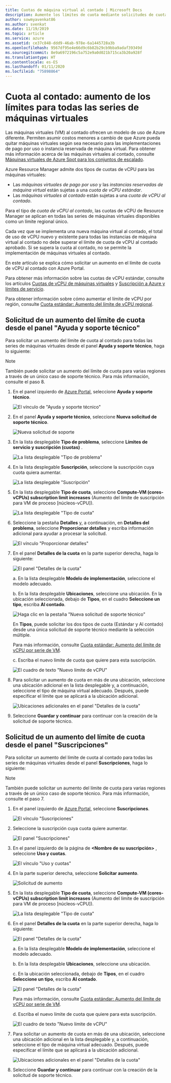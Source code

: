 ```yaml
---
title: Cuotas de máquina virtual al contado | Microsoft Docs
description: Aumente los límites de cuota mediante solicitudes de cuota al contado
author: sowmyavenkat86
ms.author: svenkat
ms.date: 11/19/2019
ms.topic: article
ms.service: azure
ms.assetid: ce37c848-ddd9-46ab-978e-6a1445728a3b
ms.openlocfilehash: 9567df95e4e66d9c6b82b29cb9bba9adaf39349d
ms.sourcegitcommit: 8e9a6972196c5a752e9a0d021b715ca3b20a928f
ms.translationtype: HT
ms.contentlocale: es-ES
ms.lasthandoff: 01/11/2020
ms.locfileid: "75898864"
---
```

# <a name="spot-quota-increase-limits-for-all-vm-series"></a>Cuota al contado: aumento de los límites para todas las series de máquinas virtuales

Las máquinas virtuales (VM) al contado ofrecen un modelo de uso de Azure diferente. Permiten asumir costos menores a cambio de que Azure pueda quitar máquinas virtuales según sea necesario para las implementaciones de pago por uso o instancia reservada de máquina virtual. Para obtener más información acerca de las máquinas virtuales al contado, consulte [Máquinas virtuales de Azure Spot para los conjuntos de escalado](https://docs.microsoft.com/azure/virtual-machine-scale-sets/use-spot).

Azure Resource Manager admite dos tipos de cuotas de vCPU para las máquinas virtuales:
* Las *máquinas virtuales de pago por uso* y las *instancias reservadas de máquina virtual* están sujetas a una *cuota de vCPU estándar*.
* Las *máquinas virtuales al contado* están sujetas a una *cuota de vCPU al contado*. 

Para el tipo de *cuota de vCPU al contado*, las cuotas de vCPU de Resource Manager se aplican en todas las series de máquinas virtuales disponibles como un límite regional único.

Cada vez que se implementa una nueva máquina virtual al contado, el total de uso de vCPU nuevo y existente para todas las instancias de máquina virtual al contado no debe superar el límite de cuota de vCPU al contado aprobado. Si se supera la cuota al contado, no se permite la implementación de máquinas virtuales al contado. 

En este artículo se explica cómo solicitar un aumento en el límite de cuota de vCPU al contado con Azure Portal. 

Para obtener más información sobre las cuotas de vCPU estándar, consulte los artículos [Cuotas de vCPU de máquinas virtuales](https://docs.microsoft.com/azure/virtual-machines/windows/quotas) y [Suscripción a Azure y límites de servicio](https://aka.ms/quotalimits). 

Para obtener información sobre cómo aumentar el límite de vCPU por región, consulte [Cuota estándar: Aumento del límite de vCPU regional](https://docs.microsoft.com/azure/azure-supportability/regional-quota-requests).

## <a name="request-a-quota-limit-increase-from-the-help--support-pane"></a>Solicitud de un aumento del límite de cuota desde el panel "Ayuda y soporte técnico" 

Para solicitar un aumento del límite de cuota al contado para todas las series de máquinas virtuales desde el panel **Ayuda y soporte técnico**, haga lo siguiente:

> [!NOTE]
> También puede solicitar un aumento del límite de cuota para varias regiones a través de un único caso de soporte técnico. Para más información, consulte el paso 8. 

1. En el panel izquierdo de [Azure Portal](https://portal.azure.com), seleccione **Ayuda y soporte técnico**.

   ![El vínculo de "Ayuda y soporte técnico"](./media/resource-manager-core-quotas-request/helpsupport.png)
 
1. En el panel **Ayuda y soporte técnico**, seleccione **Nueva solicitud de soporte técnico**. 

    ![Nueva solicitud de soporte](./media/resource-manager-core-quotas-request/newsupportrequest.png)

1. En la lista desplegable **Tipo de problema**, seleccione **Límites de servicio y suscripción (cuotas)** .

   ![La lista desplegable "Tipo de problema"](./media/resource-manager-core-quotas-request/issuetypedropdown.png)

1. En la lista desplegable **Suscripción**, seleccione la suscripción cuya cuota quiera aumentar.

   ![La lista desplegable "Suscripción"](./media/resource-manager-core-quotas-request/select-subscription-sr.png)
   
1. En la lista desplegable **Tipo de cuota**, seleccione **Compute-VM (cores-vCPUs) subscription limit increases** (Aumento del límite de suscripción para VM de proceso [núcleos-vCPU]). 

   ![La lista desplegable "Tipo de cuota"](./media/resource-manager-core-quotas-request/select-quota-type.png)

1. Seleccione la pestaña **Detalles** y, a continuación, en **Detalles del problema**, seleccione **Proporcionar detalles** y escriba información adicional para ayudar a procesar la solicitud.

   ![El vínculo "Proporcionar detalles"](./media/resource-manager-core-quotas-request/provide-details.png)
   
1. En el panel **Detalles de la cuota** en la parte superior derecha, haga lo siguiente:

   ![El panel "Detalles de la cuota"](./media/resource-manager-core-quotas-request/3-7.png)

   a. En la lista desplegable **Modelo de implementación**, seleccione el modelo adecuado.

   b. En la lista desplegable **Ubicaciones**, seleccione una ubicación. En la ubicación seleccionada, debajo de **Tipos**, en el cuadro **Seleccione un tipo**, escriba **Al contado**. 
   
   ![Haga clic en la pestaña "Nueva solicitud de soporte técnico"](./media/resource-manager-core-quotas-request/3-8.png)

    En **Tipos**, puede solicitar los dos tipos de cuota (Estándar y Al contado) desde una única solicitud de soporte técnico mediante la selección múltiple. 
    
    Para más información, consulte [Cuota estándar: Aumento del límite de vCPU por serie de VM](https://docs.microsoft.com/azure/azure-supportability/per-vm-quota-requests).

   c. Escriba el nuevo límite de cuota que quiere para esta suscripción. 
 
   ![El cuadro de texto "Nuevo límite de vCPU"](./media/resource-manager-core-quotas-request/3-9.png)

1. Para solicitar un aumento de cuota en más de una ubicación, seleccione una ubicación adicional en la lista desplegable y, a continuación, seleccione el tipo de máquina virtual adecuado. Después, puede especificar el límite que se aplicará a la ubicación adicional.

   ![Ubicaciones adicionales en el panel "Detalles de la cuota"](./media/resource-manager-core-quotas-request/3-10.png)

1. Seleccione **Guardar y continuar** para continuar con la creación de la solicitud de soporte técnico.

## <a name="request-a-quota-limit-increase-from-the-subscriptions-pane"></a>Solicitud de un aumento del límite de cuota desde el panel "Suscripciones"

Para solicitar un aumento del límite de cuota al contado para todas las series de máquinas virtuales desde el panel **Suscripciones**, haga lo siguiente:

> [!NOTE]
> También puede solicitar un aumento del límite de cuota para varias regiones a través de un único caso de soporte técnico. Para más información, consulte el paso 7. 

1. En el panel izquierdo de [Azure Portal](https://portal.azure.com), seleccione **Suscripciones**.

   ![El vínculo "Suscripciones"](./media/resource-manager-core-quotas-request/subscriptions.png)

1. Seleccione la suscripción cuya cuota quiere aumentar.

   ![El panel "Suscripciones"](./media/resource-manager-core-quotas-request/select-subscription.png)

1. En el panel izquierdo de la página de **\<Nombre de su suscripción>** , seleccione **Uso y cuotas**.

   ![El vínculo "Uso y cuotas"](./media/resource-manager-core-quotas-request/select-usage-quotas.png)

1. En la parte superior derecha, seleccione **Solicitar aumento**.

   ![Solicitud de aumento](./media/resource-manager-core-quotas-request/request-increase.png)

1. En la lista desplegable **Tipo de cuota**, seleccione **Compute-VM (cores-vCPUs) subscription limit increases** (Aumento del límite de suscripción para VM de proceso [núcleos-vCPU]).

   ![La lista desplegable "Tipo de cuota"](./media/resource-manager-core-quotas-request/select-quota-type.png)

1. En el panel **Detalles de la cuota** en la parte superior derecha, haga lo siguiente:

   ![El panel "Detalles de la cuota"](./media/resource-manager-core-quotas-request/3-2-6.png)
 
   a. En la lista desplegable **Modelo de implementación**, seleccione el modelo adecuado.

   b. En la lista desplegable **Ubicaciones**, seleccione una ubicación. 
   
   c. En la ubicación seleccionada, debajo de **Tipos**, en el cuadro **Seleccione un tipo**, escriba **Al contado**.

   ![El panel "Detalles de la cuota"](./media/resource-manager-core-quotas-request/3-2-7.png)

   Para más información, consulte [Cuota estándar: Aumento del límite de vCPU por serie de VM](https://docs.microsoft.com/azure/azure-supportability/per-vm-quota-requests).

   d. Escriba el nuevo límite de cuota que quiere para esta suscripción.

   ![El cuadro de texto "Nuevo límite de vCPU"](./media/resource-manager-core-quotas-request/3-2-8.png)
 
1. Para solicitar un aumento de cuota en más de una ubicación, seleccione una ubicación adicional en la lista desplegable y, a continuación, seleccione el tipo de máquina virtual adecuado. Después, puede especificar el límite que se aplicará a la ubicación adicional.

   ![Ubicaciones adicionales en el panel "Detalles de la cuota"](./media/resource-manager-core-quotas-request/3-2-9.png)
 
1. Seleccione **Guardar y continuar** para continuar con la creación de la solicitud de soporte técnico.


